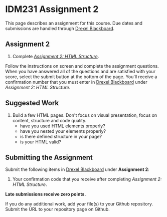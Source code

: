 # IDM231 Assignment 2

This page describes an assignment for this course. Due dates and submissions are handled through [Drexel Blackboard](https://learn.dcollege.net/).

## Assignment 2

1. Complete [_Assignment 2: HTML Structure_](http://digm.drexel.edu/crs/IDM221/assignments/screens/assessment_intro.php?assignment=2).

Follow the instructions on screen and complete the assignment questions. When you have answered all of the questions and are satisfied with your score, select the submit button at the bottom of the page. You'll receive a confirmation number that you must enter in [Drexel Blackboard](https://learn.dcollege.net/) under _Assignment 2: HTML Structure_.

## Suggested Work

1. Build a few HTML pages. Don't focus on visual presentation, focus on content, structure and code quality.
    - have you used HTML elements properly?
    - have you nested your elements properly?
    - is there defined structure in your page?
    - is your HTML valid?

## Submitting the Assignment

Submit the following items in [Drexel Blackboard](https://learn.dcollege.net/) under **Assignment 2**:

1. Your confirmation code that you receive after completing _Assignment 2: HTML Structure_.

**Late submissions receive zero points.**

If you do any additional work, add your file(s) to your Github repository. Submit the URL to your repository page on Github.
